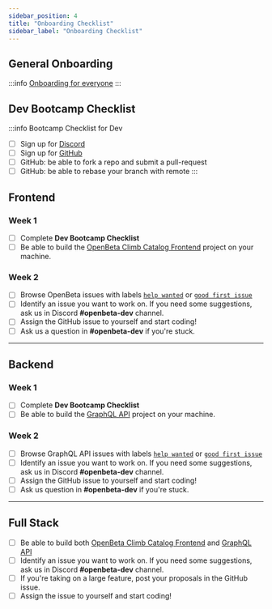 ```yaml
---
sidebar_position: 4
title: "Onboarding Checklist"
sidebar_label: "Onboarding Checklist"
---
```

## General Onboarding
:::info 
[Onboarding for everyone](./general-onboarding.md)
:::

## Dev Bootcamp Checklist
:::info Bootcamp Checklist for Dev
- [ ] Sign up for [Discord](https://discord.gg/RFufzsqRmJ)
- [ ] Sign up for [GitHub](https://github.com/signup)
- [ ] GitHub: be able to fork a repo and submit a pull-request
- [ ] GitHub: be able to rebase your branch with remote
:::

## Frontend
### Week 1
- [ ] Complete **Dev Bootcamp Checklist**
- [ ] Be able to build the [OpenBeta Climb Catalog Frontend](https://github.com/openbeta/open-tacos) project on your machine.

### Week 2
- [ ] Browse OpenBeta issues with labels [`help wanted`](https://github.com/OpenBeta/open-tacos/issues?q=is%3Aissue+is%3Aopen+label%3A%22help+wanted%22) or [`good first issue`](https://github.com/OpenBeta/open-tacos/issues?q=is%3Aissue+is%3Aopen+label%3A%22good+first+issue%22)
- [ ] Identify an issue you want to work on.  If you need some suggestions,  ask us in Discord **#openbeta-dev** channel.
- [ ] Assign the GitHub issue to yourself and start coding!
- [ ] Ask us a question in **#openbeta-dev** if you're stuck.

---

## Backend
### Week 1
- [ ] Complete **Dev Bootcamp Checklist**
- [ ] Be able to build the [GraphQL API](https://github.com/OpenBeta/openbeta-graphql) project on your machine.

### Week 2
- [ ] Browse GraphQL API issues with labels [`help wanted`](https://github.com/OpenBeta/openbeta-graphql/issues?q=is%3Aissue+is%3Aopen+label%3A%22help+wanted%22) or [`good first issue`](https://github.com/OpenBeta/openbeta-graphql/issues?q=is%3Aissue+is%3Aopen+label%3A%22good+first+issue%22)
- [ ] Identify an issue you want to work on.  If you need some suggestions,  ask us in Discord **#openbeta-dev** channel.
- [ ] Assign the GitHub issue to yourself and start coding!
- [ ] Ask us question in **#openbeta-dev** if you're stuck.

---

## Full Stack
- [ ] Be able to build both [OpenBeta Climb Catalog Frontend](https://github.com/openbeta/open-tacos) and [GraphQL API](https://github.com/OpenBeta/openbeta-graphql)
- [ ] Identify an issue you want to work on.  If you need some suggestions,  ask us in Discord **#openbeta-dev** channel.
- [ ] If you're taking on a large feature, post your proposals in the GitHub issue.
- [ ] Assign the issue to yourself and start coding!
